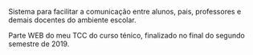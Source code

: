 Sistema para facilitar a comunicação entre alunos, pais, professores e demais docentes do ambiente escolar.

Parte WEB do meu TCC do curso ténico, finalizado no final do segundo semestre de 2019.
